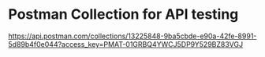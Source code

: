 # Postman Collection for API testing
https://api.postman.com/collections/13225848-9ba5cbde-e90a-42fe-8991-5d89b4f0e044?access_key=PMAT-01GRBQ4YWCJ5DP9Y529BZ83VGJ
